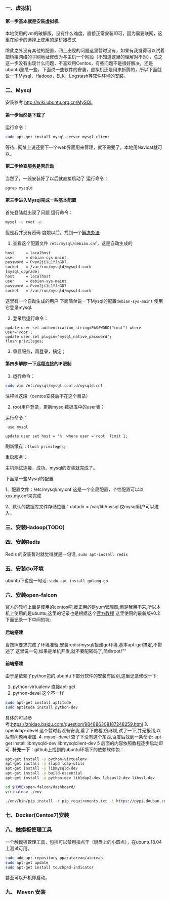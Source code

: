 
### 一、虚拟机

#### 第一步基本就是安装虚拟机

本地使用的vm的破解版，没有什么难度，直接正常安装即可，因为需要联网，这里在网卡的选择上使用的是桥接模式

除此之外没有其他的配置，网上出现的问题这里暂时没有，如果有我觉得可以试着把桥接网络的子网地址修改为与主机一个网段（不知道这里的理解对不对），总之这一步没有出现什么问题，不喜欢用Centos，有些问题不是很好解决，还是ubuntu熟悉一些，下面说一些软件的安装，虚拟机还是用来折腾的，所以下面就说一下Mysql，Hadoop，ELK，Logstash等软件环境的安装。

### 二、Mysql

安装参考 http://wiki.ubuntu.org.cn/MySQL

#### 第一步当然是下载了

运行命令：

```bash
sudo apt-get install mysql-server mysql-client
```

等待..
网址上说还要下一个web界面用来管理，就不需要了，本地用Navicat就可以..

#### 第二步检查服务是否启动

当然了，一般安装好了以后就直接启动了
运行命令：

```bash
pgrep mysqld
```

#### 第三步进入Mysql完成一些基本配置

首先登陆就出现了问题
运行命令：

```bash
mysql -u root -p
```

但是我并没有密码
度娘以后，找到一个[解决办法](https://blog.csdn.net/theonegis/article/details/51810063)

1. 查看这个配置文件 ``/etc/mysql/debian.cnf``，这是自动生成的

```bash
host     = localhost
user     = debian-sys-maint
password = Pveo2ji1L1YJnGD7
socket   = /var/run/mysqld/mysqld.sock
[mysql_upgrade]
host     = localhost
user     = debian-sys-maint
password = Pveo2ji1L1YJnGD7
socket   = /var/run/mysqld/mysqld.sock
```

这里有一个自动生成的用户
下面简单说一下Mysql的配置``debian-sys-maint``
使用它登录mysql.

2. 登录后运行命令：
```
update user set authentication_string=PASSWORD("root") where User='root';
update user set plugin="mysql_native_password";
flush privileges;
```

3. 重启服务，再登录，搞定；

#### 第四步解除一下远程连接的IP限制

1. 运行命令：

```bash
sudo vim /etc/mysql/mysql.conf.d/mysqld.cnf
```

注释掉这段（centos安装后不在这个目录）

2. root用户登录，更新mysql数据库中的user表；


运行命令：

`` use mysql``


``update user set host = '%' where user ='root' limit 1;``

刷新缓存：``flush privileges;``

重启服务；

主机测试连接，成功。mysql的安装就完成了。

下面是一些Mysql的配置

1、配置文件：/etc/mysql/my.cnf 这是一个全局配置，个性配置可以以xxx.my.cnf来完成

2、默认的数据库文件存储位置：datadir = /var/lib/mysql 仅mysql用户可以进入。

### 三、安装Hadoop(TODO)

### 四、安装Redis

Redis 的安装暂时就觉得就是一句话, `sudo apt-install redis`

### 五、安装Go环境

ubuntu下也是一句话: `sudo apt install golang-go`

### 六、安装open-falcon

官方的教程上面是使用的centos吧,反正用的是yum管理器,但是我用不来,所以本机上使用的是ubuntu,这里的记录也是根据这个[官方教程](http://book.open-falcon.org/zh_0_2/quick_install/frontend.html)
这里使用的最新版v0.2
下面记录一下中间的坑:

#### 后端搭建

当按照要求完成了环境准备,安装redis/mysql/搭建go环境,基本apt-get搞定,不赘述了
这里说一句,如果是单机开发,就不要配密码了,简单root/""

#### 前端搭建

由于是依赖了python包的,ubuntu下部分软件的安装有区别,这里记录修改一下:
1. python-virtualenv  直接apt-get
2. python-devel 这个不一样

```bash
sudo apt-get install aptitude
sudo aptitude install python-dev
```

具体的可以参考:https://zhidao.baidu.com/question/984886308187248259.html
3. openldap-devel 这个暂时我没有安装,看了下教程,很麻烦,试了一下,并无报错,以后有问题再增加.
4. mysql-devel 查了下没有这个东西,百度后找到一条命令:
apt-get install libmysqld-dev libmysqlclient-dev
5 后面的内容依照教程逐步启动即可.
**补充一下**：github上找到的ubuntu环境下的依赖软件包：

```bash
apt-get install -y python-virtualenv
apt-get install -y slapd ldap-utils
apt-get install -y libmysqld-dev
apt-get install -y build-essential
apt-get install -y python-dev libldap2-dev libsasl2-dev libssl-dev

cd $HOME/open-falcon/dashboard/
virtualenv ./env

./env/bin/pip install -r pip_requirements.txt -i https://pypi.douban.com/simple
```

### 七、Docker(Centos7)安装

### 八、触摸板管理工具

一个触摸板管理工具，包括可以禁用指点干（键盘上的小圆点），在ubuntu18.04上测试可用。

```bash
sudo add-apt-repository ppa:atareao/atareao
sudo apt-get update
sudo apt-get install touchpad-indicator 
```
甚至可以开机即启动。

### 九、 Maven 安装


